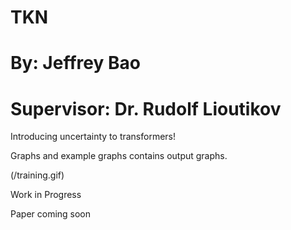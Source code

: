 # TKN
# By: Jeffrey Bao
# Supervisor: Dr. Rudolf Lioutikov

Introducing uncertainty to transformers!

Graphs and example graphs contains output graphs.

(/training.gif)

Work in Progress

Paper coming soon
